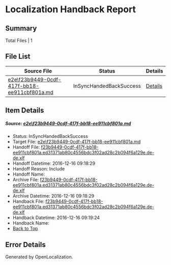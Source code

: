# <a name='report-top'></a> Localization Handback Report

## Summary
 Total Files | 1

## File List
 Source File | Status | Details 
 ----------- | ------ | ------- 
 [e2e\f23b9449-0cdf-417f-bb18-ee911cbf801a.md](https://github.com/OpenLocalizationTestOrg/ol-test0/blob/b173534037ef464ce6dc43d4fb4daeddd68b97b2/e2e/f23b9449-0cdf-417f-bb18-ee911cbf801a.md) | InSyncHandedBackSuccess | [Details](#ac8bf61239a2d6e71a1659734cd6536319d28cf31)

## Item Details
##### <a name='ac8bf61239a2d6e71a1659734cd6536319d28cf31'></a> Source: [e2e\f23b9449-0cdf-417f-bb18-ee911cbf801a.md](https://github.com/OpenLocalizationTestOrg/ol-test0/blob/b173534037ef464ce6dc43d4fb4daeddd68b97b2/e2e/f23b9449-0cdf-417f-bb18-ee911cbf801a.md)
* Status: InSyncHandedBackSuccess
* Target File: [e2e\f23b9449-0cdf-417f-bb18-ee911cbf801a.md](https://github.com/OpenLocalizationTestOrg/ol-test0-dede/blob/40924b859b7812b9695e26b09a7ec8336997b03e/e2e/f23b9449-0cdf-417f-bb18-ee911cbf801a.md)
* Handoff File: [f23b9449-0cdf-417f-bb18-ee911cbf801a.ed31371ab80c4556bdc3f02ad28c2b094f6a129e.de-de.xlf](https://github.com/OpenLocalizationTestOrg/ol-test0-handoff/blob/8af426b0b306e0d48338caa119dd90ce10578c33/ol-handoff/OpenLocalizationTestOrg/ol-test0-dede/xinjiang/ht/f23b9449-0cdf-417f-bb18-ee911cbf801a.ed31371ab80c4556bdc3f02ad28c2b094f6a129e.de-de.xlf)
* Handoff Datetime: 2016-12-16 09:18:29
* Handoff Reason: Include
* Handoff Name: 
* Archive File: [f23b9449-0cdf-417f-bb18-ee911cbf801a.ed31371ab80c4556bdc3f02ad28c2b094f6a129e.de-de.xlf](https://github.com/OpenLocalizationTestOrg/ol-test0-handoff/blob/4ef34b1d7083c49a17dde72111e6737b67f71210/ol-archive/OpenLocalizationTestOrg/ol-test0-dede/xinjiang/ht/f23b9449-0cdf-417f-bb18-ee911cbf801a.ed31371ab80c4556bdc3f02ad28c2b094f6a129e.de-de.xlf)
* Archive Datetime: 2016-12-16 09:18:29
* Handback File: [f23b9449-0cdf-417f-bb18-ee911cbf801a.ed31371ab80c4556bdc3f02ad28c2b094f6a129e.de-de.xlf](https://github.com/OpenLocalizationTestOrg/ol-test0-handback/blob/0c3ced2fdf76b50265433ad22bf1135598b016a5/ol-handback/OpenLocalizationTestOrg/ol-test0-dede/xinjiang/ht/f23b9449-0cdf-417f-bb18-ee911cbf801a.ed31371ab80c4556bdc3f02ad28c2b094f6a129e.de-de.xlf)
* Handback Datetime: 2016-12-16 09:19:24
* Handback Name: 
* [Back to Top](#report-top)


## Error Details

Generated by OpenLocalization.
